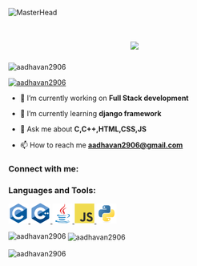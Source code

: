 ![MasterHead](https://1.bp.blogspot.com/-7A4WynwLsMw/XbBpCXG8fHI/AAAAAAAAMt4/uOa1bpLskYgrwGbllhSu2SDj_Mig8SXJQCLcBGAsYHQ/s1600/2000_600px.gif)
<!--<h1 align="center">Hi 👋, I'm Transgender Hire me as your wife</h1>-->
<h1 align="center">
    <img src="https://readme-typing-svg.herokuapp.com/?font=Righteous&size=35&center=true&vCenter=true&width=500&height=70&duration=4000&lines=Hi+There!+👋;+I'm+Aadhavan+🚀...+!;" />
</h1>
<p align="left"> <img src="https://komarev.com/ghpvc/?username=aadhavan2906&label=Profile%20views&color=0e75b6&style=flat" alt="aadhavan2906" /> </p>

<p align="left"> <a href="https://github.com/ryo-ma/github-profile-trophy"><img src="https://github-profile-trophy.vercel.app/?username=aadhavan2906" alt="aadhavan2906" /></a> </p>

- 🔭 I’m currently working on **Full Stack development**

- 🌱 I’m currently learning **django framework**

- 💬 Ask me about **C,C++,HTML,CSS,JS**

- 📫 How to reach me **aadhavan2906@gmail.com**

<h3 align="left">Connect with me:</h3>
<p align="left">
</p>

<h3 align="left">Languages and Tools:</h3>
<p align="left"> <a href="https://www.cprogramming.com/" target="_blank" rel="noreferrer"> <img src="https://raw.githubusercontent.com/devicons/devicon/master/icons/c/c-original.svg" alt="c" width="40" height="40"/> </a> <a href="https://www.w3schools.com/cpp/" target="_blank" rel="noreferrer"> <img src="https://raw.githubusercontent.com/devicons/devicon/master/icons/cplusplus/cplusplus-original.svg" alt="cplusplus" width="40" height="40"/> </a> <a href="https://www.java.com" target="_blank" rel="noreferrer"> <img src="https://raw.githubusercontent.com/devicons/devicon/master/icons/java/java-original.svg" alt="java" width="40" height="40"/> </a> <a href="https://developer.mozilla.org/en-US/docs/Web/JavaScript" target="_blank" rel="noreferrer"> <img src="https://raw.githubusercontent.com/devicons/devicon/master/icons/javascript/javascript-original.svg" alt="javascript" width="40" height="40"/> </a> <a href="https://www.python.org" target="_blank" rel="noreferrer"> <img src="https://raw.githubusercontent.com/devicons/devicon/master/icons/python/python-original.svg" alt="python" width="40" height="40"/> </a> </p>

<p><img align="left" src="https://github-readme-stats.vercel.app/api/top-langs?username=aadhavan2906&show_icons=true&locale=en&layout=compact" alt="aadhavan2906" /></p>

<p>&nbsp;<img align="center" src="https://github-readme-stats.vercel.app/api?username=aadhavan2906&show_icons=true&locale=en" alt="aadhavan2906" /></p>

<p><img align="center" src="https://github-readme-streak-stats.herokuapp.com/?user=aadhavan2906&" alt="aadhavan2906" /></p>
